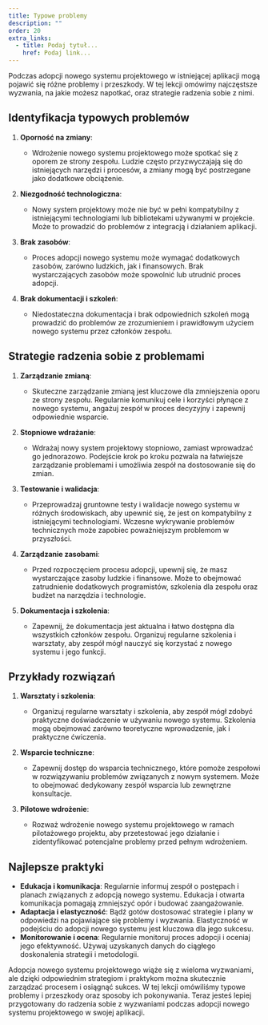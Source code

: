 ```yaml
---
title: Typowe problemy
description: ""
order: 20
extra_links:
  - title: Podaj tytuł...
    href: Podaj link...
---
```


Podczas adopcji nowego systemu projektowego w istniejącej aplikacji mogą pojawić się różne problemy i przeszkody. W tej lekcji omówimy najczęstsze wyzwania, na jakie możesz napotkać, oraz strategie radzenia sobie z nimi.

## Identyfikacja typowych problemów

1. **Oporność na zmiany**:

   - Wdrożenie nowego systemu projektowego może spotkać się z oporem ze strony zespołu. Ludzie często przyzwyczajają się do istniejących narzędzi i procesów, a zmiany mogą być postrzegane jako dodatkowe obciążenie.

2. **Niezgodność technologiczna**:

   - Nowy system projektowy może nie być w pełni kompatybilny z istniejącymi technologiami lub bibliotekami używanymi w projekcie. Może to prowadzić do problemów z integracją i działaniem aplikacji.

3. **Brak zasobów**:

   - Proces adopcji nowego systemu może wymagać dodatkowych zasobów, zarówno ludzkich, jak i finansowych. Brak wystarczających zasobów może spowolnić lub utrudnić proces adopcji.

4. **Brak dokumentacji i szkoleń**:
   - Niedostateczna dokumentacja i brak odpowiednich szkoleń mogą prowadzić do problemów ze zrozumieniem i prawidłowym użyciem nowego systemu przez członków zespołu.

## Strategie radzenia sobie z problemami

1. **Zarządzanie zmianą**:

   - Skuteczne zarządzanie zmianą jest kluczowe dla zmniejszenia oporu ze strony zespołu. Regularnie komunikuj cele i korzyści płynące z nowego systemu, angażuj zespół w proces decyzyjny i zapewnij odpowiednie wsparcie.

2. **Stopniowe wdrażanie**:

   - Wdrażaj nowy system projektowy stopniowo, zamiast wprowadzać go jednorazowo. Podejście krok po kroku pozwala na łatwiejsze zarządzanie problemami i umożliwia zespół na dostosowanie się do zmian.

3. **Testowanie i walidacja**:

   - Przeprowadzaj gruntowne testy i walidacje nowego systemu w różnych środowiskach, aby upewnić się, że jest on kompatybilny z istniejącymi technologiami. Wczesne wykrywanie problemów technicznych może zapobiec poważniejszym problemom w przyszłości.

4. **Zarządzanie zasobami**:

   - Przed rozpoczęciem procesu adopcji, upewnij się, że masz wystarczające zasoby ludzkie i finansowe. Może to obejmować zatrudnienie dodatkowych programistów, szkolenia dla zespołu oraz budżet na narzędzia i technologie.

5. **Dokumentacja i szkolenia**:
   - Zapewnij, że dokumentacja jest aktualna i łatwo dostępna dla wszystkich członków zespołu. Organizuj regularne szkolenia i warsztaty, aby zespół mógł nauczyć się korzystać z nowego systemu i jego funkcji.

## Przykłady rozwiązań

1. **Warsztaty i szkolenia**:

   - Organizuj regularne warsztaty i szkolenia, aby zespół mógł zdobyć praktyczne doświadczenie w używaniu nowego systemu. Szkolenia mogą obejmować zarówno teoretyczne wprowadzenie, jak i praktyczne ćwiczenia.

2. **Wsparcie techniczne**:

   - Zapewnij dostęp do wsparcia technicznego, które pomoże zespołowi w rozwiązywaniu problemów związanych z nowym systemem. Może to obejmować dedykowany zespół wsparcia lub zewnętrzne konsultacje.

3. **Pilotowe wdrożenie**:
   - Rozważ wdrożenie nowego systemu projektowego w ramach pilotażowego projektu, aby przetestować jego działanie i zidentyfikować potencjalne problemy przed pełnym wdrożeniem.

## Najlepsze praktyki

- **Edukacja i komunikacja**: Regularnie informuj zespół o postępach i planach związanych z adopcją nowego systemu. Edukacja i otwarta komunikacja pomagają zmniejszyć opór i budować zaangażowanie.
- **Adaptacja i elastyczność**: Bądź gotów dostosować strategie i plany w odpowiedzi na pojawiające się problemy i wyzwania. Elastyczność w podejściu do adopcji nowego systemu jest kluczowa dla jego sukcesu.
- **Monitorowanie i ocena**: Regularnie monitoruj proces adopcji i oceniaj jego efektywność. Używaj uzyskanych danych do ciągłego doskonalenia strategii i metodologii.

Adopcja nowego systemu projektowego wiąże się z wieloma wyzwaniami, ale dzięki odpowiednim strategiom i praktykom można skutecznie zarządzać procesem i osiągnąć sukces. W tej lekcji omówiliśmy typowe problemy i przeszkody oraz sposoby ich pokonywania. Teraz jesteś lepiej przygotowany do radzenia sobie z wyzwaniami podczas adopcji nowego systemu projektowego w swojej aplikacji.
